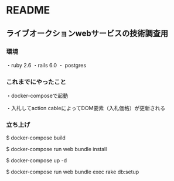 # README

## ライブオークションwebサービスの技術調査用

### 環境
・ruby 2.6
・rails 6.0
・ postgres

### これまでにやったこと
・docker-composeで起動

・入札してaction cableによってDOM要素（入札価格）が更新される

### 立ち上げ
$ docker-compose build

$ docker-compose run web bundle install

$ docker-compose up -d 

$ docker-compose run web bundle exec rake db:setup

